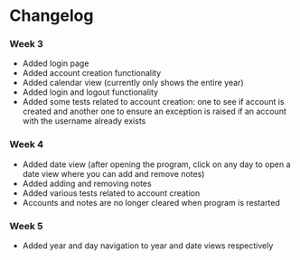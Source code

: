 # Changelog
### Week 3
- Added login page
- Added account creation functionality
- Added calendar view (currently only shows the entire year)
- Added login and logout functionality
- Added some tests related to account creation: one to see if account is created and another one to ensure an exception is raised if an account with the username already exists

### Week 4
- Added date view (after opening the program, click on any day to open a date view where you can add and remove notes)
- Added adding and removing notes
- Added various tests related to account creation
- Accounts and notes are no longer cleared when program is restarted

### Week 5
- Added year and day navigation to year and date views respectively
